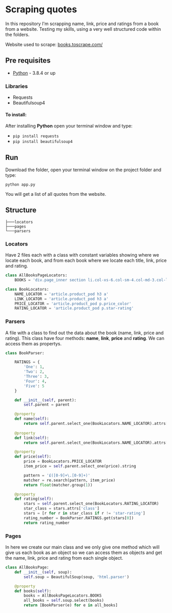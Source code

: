 # Scraping quotes

In this repository I'm scrapping name, link, price and ratings from a book from a website. Testing my skills, using a very well structured code within the folders.

Website used to scrape: [books.toscrape.com/](https://books.toscrape.com/)

## Pre requisites

 * [Python](https://www.python.org/downloads/) - 3.8.4 or up

 ### Libraries

 * Requests
 * Beautifulsoup4

  #### To install:
  After installing **Python** open your terminal window and type:
  - ```pip install requests```
  - ```pip install beautifulsoup4```


## Run

Download the folder, open your terminal window on the project folder and type:
```
python app.py
```

You will get a list of all quotes from the website.


## Structure

```
├───locators
├───pages
└───parsers
```

### Locators

Have 2 files each with a class with constant variables showing where we locate each book, and from each book where we locate each title, link, price and rating.

```python
class AllBooksPageLocators:
    BOOKS = 'div.page_inner section li.col-xs-6.col-sm-4.col-md-3.col-lg-3'
```

```python
class BookLocators:
    NAME_LOCATOR = 'article.product_pod h3 a'
    LINK_LOCATOR = 'article.product_pod h3 a'
    PRICE_LOCATOR = 'article.product_pod p.price_color'
    RATING_LOCATOR = 'article.product_pod p.star-rating'
```

### Parsers

A file with a class to find out the data about the book (name, link, price and rating). This class have four methods: **name**, **link**, **price** and **rating**. We can access them as propertys.

```python
class BookParser:

    RATINGS = {
        'One': 1,
        'Two': 2,
        'Three': 3,
        'Four': 4,
        'Five': 5
    }

    def __init__(self, parent):
        self.parent = parent

    @property
    def name(self):
        return self.parent.select_one(BookLocators.NAME_LOCATOR).attrs['title']
    
    @property
    def link(self):
        return self.parent.select_one(BookLocators.NAME_LOCATOR).attrs['href']

    @property
    def price(self):
        price = BookLocators.PRICE_LOCATOR
        item_price = self.parent.select_one(price).string

        pattern = '£([0-9]+\.[0-9]+)'
        matcher = re.search(pattern, item_price)
        return float(matcher.group(1))

    @property
    def rating(self):
        stars = self.parent.select_one(BookLocators.RATING_LOCATOR)
        star_class = stars.attrs['class']
        stars = [r for r in star_class if r != 'star-rating']
        rating_number = BookParser.RATINGS.get(stars[0])
        return rating_number
```

### Pages

In here we create our main class and we only give one method which will give us each book as an object so we can access them as objects and get the name, link, price and rating from each single object.

```python
class AllBooksPage:
    def __init__(self, soup):
        self.soup = BeautifulSoup(soup, 'html.parser')

    @property
    def books(self):
        books = AllBooksPageLocators.BOOKS
        all_books = self.soup.select(books)
        return [BookParser(e) for e in all_books]
```
